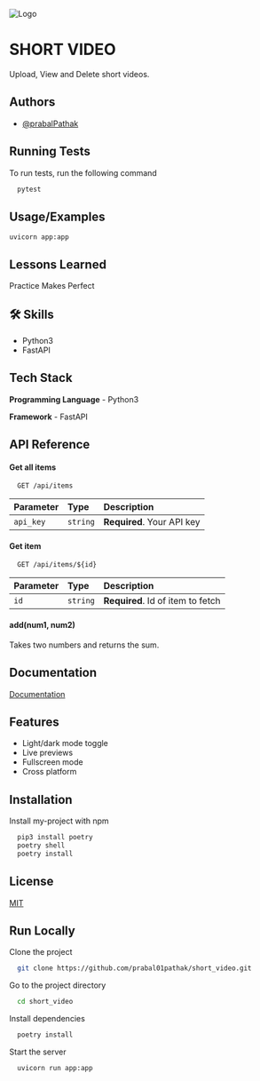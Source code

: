 
![Logo](https://avatars.githubusercontent.com/u/10178994?s=200)
# SHORT VIDEO

Upload, View and Delete short videos.


## Authors

- [@prabalPathak](https://www.github.com/prabal01pathak)


## Running Tests

To run tests, run the following command

```bash
  pytest
```


## Usage/Examples

```
uvicorn app:app
```


## Lessons Learned
Practice Makes Perfect
## 🛠 Skills
- Python3
- FastAPI


## Tech Stack
**Programming Language** - Python3

**Framework** - FastAPI

## API Reference

#### Get all items

```http
  GET /api/items
```

| Parameter | Type     | Description                |
| :-------- | :------- | :------------------------- |
| `api_key` | `string` | **Required**. Your API key |

#### Get item

```http
  GET /api/items/${id}
```

| Parameter | Type     | Description                       |
| :-------- | :------- | :-------------------------------- |
| `id`      | `string` | **Required**. Id of item to fetch |

#### add(num1, num2)

Takes two numbers and returns the sum.


## Documentation

[Documentation](https://linktodocumentation)


## Features

- Light/dark mode toggle
- Live previews
- Fullscreen mode
- Cross platform


## Installation

Install my-project with npm

```bash
  pip3 install poetry
  poetry shell
  poetry install
```
    
## License

[MIT](https://choosealicense.com/licenses/mit/)


## Run Locally

Clone the project

```bash
  git clone https://github.com/prabal01pathak/short_video.git
```

Go to the project directory

```bash
  cd short_video
```

Install dependencies

```bash
  poetry install
```

Start the server

```bash
  uvicorn run app:app
```


